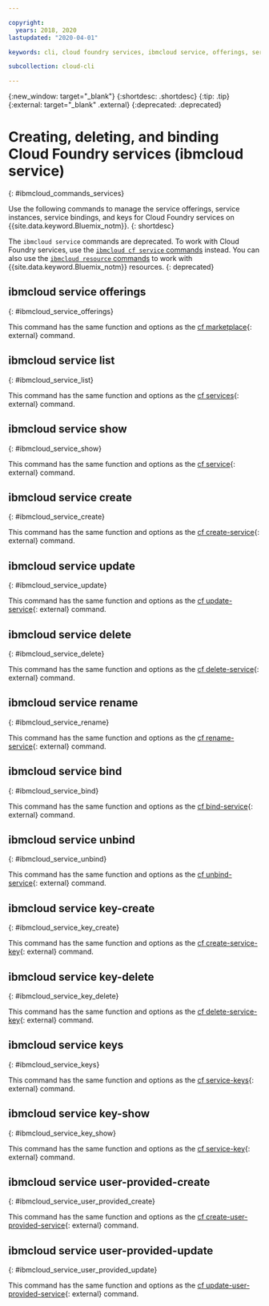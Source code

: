 ```yaml
---

copyright:
  years: 2018, 2020
lastupdated: "2020-04-01"

keywords: cli, cloud foundry services, ibmcloud service, offerings, service list, service show, service create, service bind, service unbind, unbind service, service keys, create cloud foundry service, delete cloud foundry service

subcollection: cloud-cli

---
```


{:new_window: target="_blank"}
{:shortdesc: .shortdesc}
{:tip: .tip}
{:external: target="_blank" .external}
{:deprecated: .deprecated}

# Creating, deleting, and binding Cloud Foundry services (ibmcloud service)
{: #ibmcloud_commands_services}

Use the following commands to manage the service offerings, service instances, service bindings, and keys for Cloud Foundry services on {{site.data.keyword.Bluemix_notm}}.
{: shortdesc}

The `ibmcloud service` commands are deprecated. To work with Cloud Foundry services, use the [`ibmcloud cf service` commands](/docs/cli?topic=cloud-cli-ibmcloud_cli#ibmcloud_cf) instead. You can also use the [`ibmcloud resource` commands](/docs/cli?topic=cloud-cli-ibmcloud_commands_resource) to work with {{site.data.keyword.Bluemix_notm}} resources.
{: deprecated}

## ibmcloud service offerings
{: #ibmcloud_service_offerings}

This command has the same function and options as the [cf marketplace](http://cli.cloudfoundry.org/en-US/cf/marketplace.html){: external} command.

## ibmcloud service list
{: #ibmcloud_service_list}

This command has the same function and options as the [cf services](http://cli.cloudfoundry.org/en-US/cf/services.html){: external} command.

## ibmcloud service show
{: #ibmcloud_service_show}

This command has the same function and options as the [cf service](http://cli.cloudfoundry.org/en-US/cf/service.html){: external} command.

## ibmcloud service create
{: #ibmcloud_service_create}

This command has the same function and options as the [cf create-service](http://cli.cloudfoundry.org/en-US/cf/create-service.html){: external} command.

## ibmcloud service update
{: #ibmcloud_service_update}

This command has the same function and options as the [cf update-service](http://cli.cloudfoundry.org/en-US/cf/update-service.html){: external} command.

## ibmcloud service delete
{: #ibmcloud_service_delete}

This command has the same function and options as the [cf delete-service](http://cli.cloudfoundry.org/en-US/cf/delete-service.html){: external} command.

## ibmcloud service rename
{: #ibmcloud_service_rename}

This command has the same function and options as the [cf rename-service](http://cli.cloudfoundry.org/en-US/cf/rename-service.html){: external} command.

## ibmcloud service bind
{: #ibmcloud_service_bind}

This command has the same function and options as the [cf bind-service](http://cli.cloudfoundry.org/en-US/cf/bind-service.html){: external} command.

## ibmcloud service unbind
{: #ibmcloud_service_unbind}

This command has the same function and options as the [cf unbind-service](http://cli.cloudfoundry.org/en-US/cf/unbind-service.html){: external} command.

## ibmcloud service key-create
{: #ibmcloud_service_key_create}

This command has the same function and options as the [cf create-service-key](http://cli.cloudfoundry.org/en-US/cf/create-service-key.html){: external} command.

## ibmcloud service key-delete
{: #ibmcloud_service_key_delete}

This command has the same function and options as the [cf delete-service-key](http://cli.cloudfoundry.org/en-US/cf/delete-service-key.html){: external} command.

## ibmcloud service keys
{: #ibmcloud_service_keys}

This command has the same function and options as the [cf service-keys](http://cli.cloudfoundry.org/en-US/cf/service-keys.html){: external} command.

## ibmcloud service key-show
{: #ibmcloud_service_key_show}

This command has the same function and options as the [cf service-key](http://cli.cloudfoundry.org/en-US/cf/service-key.html){: external} command.

## ibmcloud service user-provided-create
{: #ibmcloud_service_user_provided_create}

This command has the same function and options as the [cf create-user-provided-service](http://cli.cloudfoundry.org/en-US/cf/create-user-provided-service.html){: external} command.

## ibmcloud service user-provided-update
{: #ibmcloud_service_user_provided_update}

This command has the same function and options as the [cf update-user-provided-service](http://cli.cloudfoundry.org/en-US/cf/update-user-provided-service.html){: external} command.
